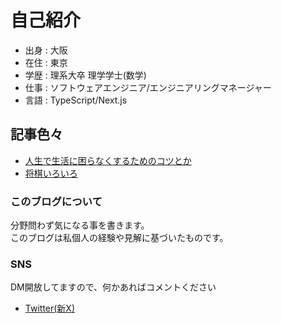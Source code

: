 # 自己紹介

- 出身 : 大阪
- 在住 : 東京
- 学歴 : 理系大卒 理学学士(数学)
- 仕事 : ソフトウェアエンジニア/エンジニアリングマネージャー
- 言語 : TypeScript/Next.js

## 記事色々

- [人生で生活に困らなくするためのコツとか](/tips.md)
- [将棋いろいろ](/shogi.md)

### このブログについて

分野問わず気になる事を書きます。  
このブログは私個人の経験や見解に基づいたものです。  

### SNS

DM開放してますので、何かあればコメントください

- [Twitter(新X)](https://twitter.com/kou_sia)
